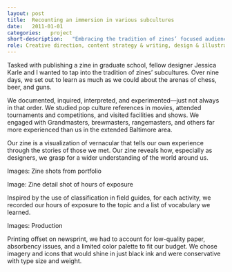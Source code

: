```yaml
---
layout: post
title:  Recounting an immersion in various subcultures
date:   2011-01-01
categories:   project
short-description:   "Embracing the tradition of zines’ focused audiences, a fellow designer and I immersed ourselves in three subcultures in which we considered ourselves novices: chess, beer, and guns. Through our own zine, we set out to tell our experience through the stories of those we met."
role: Creative direction, content strategy & writing, design & illustration, print production
---
```


Tasked with publishing a zine in graduate school, fellow designer Jessica Karle and I wanted to  tap into the tradition of zines’ subcultures. Over nine days, we set out to learn as much as we could about the arenas of chess, beer, and guns. 

We documented, inquired, interpreted, and experimented—just not always in that order. We studied pop culture references in movies, attended tournaments and competitions, and visited facilities and shows. We engaged with Grandmasters, brewmasters, rangemasters, and others far more experienced than us in the extended Baltimore area. 

Our zine is a visualization of vernacular that tells our own experience through the stories of those we met. Our zine reveals how, especially as designers, we grasp for a wider understanding of the world around us.

Images: Zine shots from portfolio

Image: Zine detail shot of hours of exposure

<p class="caption">Inspired by the use of classification in field guides, for each activity, we recorded our hours of exposure to the topic and a list of vocabulary we learned.</p>

Images: Production

<p class="caption">Printing offset on newsprint, we had to account for low-quality paper, absorbency issues, and a limited color palette to fit our budget. We chose imagery and icons that would shine in just black ink and were conservative with type size and weight.</p>
